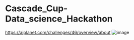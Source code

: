 # Cascade_Cup-Data_science_Hackathon
https://aiplanet.com/challenges/46/overview/about
![image](https://user-images.githubusercontent.com/65423629/209078831-bbda492e-d439-4447-9d78-f618ca468420.png)
